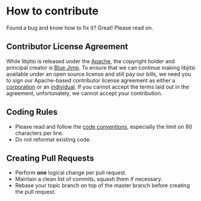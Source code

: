 # How to contribute
Found a bug and know how to fix it? Great! Please read on.

## Contributor License Agreement
While libjitsi is released under the
[Apache](https://github.com/jitsi/libjitsi/blob/master/LICENSE), the copyright
holder and principal creator is [Blue Jimp](http://www.bluejimp.com/). To
ensure that we can continue making libjitsi available under an open source license
and still pay our bills, we need you to sign our Apache-based contributor 
license agreement as either a [corporation](https://jitsi.org/ccla) or an 
[individual](https://jitsi.org/icla). If you cannot accept the terms laid out 
in the agreement, unfortunately, we cannot accept your contribution.

## Coding Rules
- Please read and follow the [code conventions](https://jitsi.org/Documentation/CodeConvention),
  especially the limit on 80 characters per line.
- Do not reformat existing code.

## Creating Pull Requests
- Perform **one** logical change per pull request.
- Maintain a clean list of commits, squash them if necessary.
- Rebase your topic branch on top of the master branch before creating the pull
  request.
